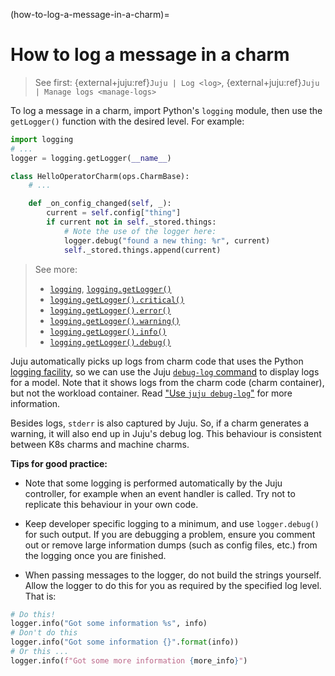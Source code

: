 (how-to-log-a-message-in-a-charm)=
# How to log a message in a charm

> See first: {external+juju:ref}`Juju | Log <log>`, {external+juju:ref}`Juju | Manage logs <manage-logs>`

<!--
> 
> - **tl;dr:** <br>
The default logging level for a Juju model is `INFO`. To see, e.g., `DEBUG` level messages,  you should change the model configuration: `juju model-config logging-config="<root>=DEBUG"`. 
-->

To log a message in a charm, import Python's `logging` module, then use the `getLogger()` function with the desired level. For example:

```python
import logging
# ...
logger = logging.getLogger(__name__)

class HelloOperatorCharm(ops.CharmBase):
    # ...

    def _on_config_changed(self, _):
        current = self.config["thing"]
        if current not in self._stored.things:
            # Note the use of the logger here:
            logger.debug("found a new thing: %r", current)
            self._stored.things.append(current)
```

> See more: 
> - [`logging`](https://docs.python.org/3/library/logging.html), [`logging.getLogger()`](https://docs.python.org/3/library/logging.html#logging.getLogger)
> - [`logging.getLogger().critical()`](https://docs.python.org/3/library/logging.html#logging.Logger.critical)
> - [`logging.getLogger().error()`](https://docs.python.org/3/library/logging.html#logging.Logger.error)
> - [`logging.getLogger().warning()`](https://docs.python.org/3/library/logging.html#logging.Logger.warning)
> - [`logging.getLogger().info()`](https://docs.python.org/3/library/logging.html#logging.Logger.info)
> - [`logging.getLogger().debug()`](https://docs.python.org/3/library/logging.html#logging.Logger.debug)

Juju automatically picks up logs from charm code that uses the Python [logging facility](https://docs.python.org/3/library/logging.html), so we can use the Juju [`debug-log` command](https://juju.is/docs/juju/juju-debug-log) to display logs for a model. Note that it shows logs from the charm code (charm container), but not the workload container. Read ["Use `juju debug-log`"](https://juju.is/docs/sdk/get-logs-from-a-kubernetes-charm#heading--use-juju-debug-log) for more information.

Besides logs, `stderr` is also captured by Juju. So, if a charm generates a warning, it will also end up in Juju's debug log. This behaviour is consistent between K8s charms and machine charms.

**Tips for good practice:**

- Note that some logging is performed automatically by the Juju controller, for example when an event handler is called. Try not to replicate this behaviour in your own code. 

-  Keep developer specific logging to a minimum, and use `logger.debug()` for such output. If you are debugging a problem, ensure you comment out or remove large information dumps (such as config files, etc.) from the logging once you are finished.

- When passing messages to the logger, do not build the strings yourself. Allow the logger to do this for you as required by the specified log level. That is:

<!--
| DON'T &#10060; | DO :white_check_mark: | 
|-|-|
| `logger.info("Got some information {}".format(info))`| `logger.info("Got some information %s", info)` |
|`logger.info(f"Got some more information {more_info}")`| |
-->

```python
# Do this!
logger.info("Got some information %s", info)
# Don't do this
logger.info("Got some information {}".format(info))
# Or this ...
logger.info(f"Got some more information {more_info}")
```
